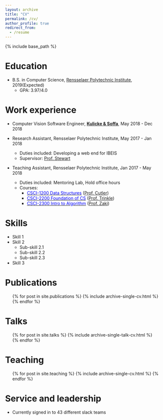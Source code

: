 ```yaml
---
layout: archive
title: "CV"
permalink: /cv/
author_profile: true
redirect_from:
  - /resume
---
```


{% include base_path %}

Education
======
* B.S. in Computer Science, <a href="https://science.rpi.edu/computer-science">Rensselaer Polytechnic Institute</a>, 2019(Expected)
    * GPA: 3.97/4.0

Work experience
======
* Computer Vision Software Engineer, [__Kulicke & Soffa__](https://www.kns.com/), May 2018 - Dec 2018

* Research Assistant, Rensselaer Polytechnic Institute, May 2017 - Jan 2018
    * Duties included: Developing a web end for IBEIS
    * Supervisor: [Prof. Stewart](https://www.cs.rpi.edu/~stewart/)

* Teaching Assistant, Rensselaer Polytechnic Institute, Jan 2017 - May 2018
    * Duties included: Mentoring Lab, Hold office hours
    * Courses:
        - [<span class="underline-on-hover" style="color:#0000FF">CSCI-1200 Data Structures</span>](http://www.cs.rpi.edu/academics/courses/fall17/csci1200/index.php) ([Prof. Cutler](http://www.cs.rpi.edu/~cutler/))
        - [<span class="underline-on-hover" style="color:#0000FF">CSCI-2200 Foundation of CS</span>](http://www.cs.rpi.edu/academics/courses/spring17/focs/) ([Prof. Trinkle](http://www.cs.rpi.edu/~trink/))
        - [<span class="underline-on-hover" style="color:#0000FF">CSCI-2300 Intro to Algorithm</span>](http://www.cs.rpi.edu/~zaki/www-new/pmwiki.php/IntroAlgorithms/Main) ([Prof. Zaki](http://www.cs.rpi.edu/~zaki/www-new/pmwiki.php/Main/HomePage))



Skills
======
* Skill 1
* Skill 2
    * Sub-skill 2.1
    * Sub-skill 2.2
    * Sub-skill 2.3
* Skill 3

Publications
======
  <ul>{% for post in site.publications %}
    {% include archive-single-cv.html %}
  {% endfor %}</ul>

Talks
======
  <ul>{% for post in site.talks %}
    {% include archive-single-talk-cv.html %}
  {% endfor %}</ul>

Teaching
======
  <ul>{% for post in site.teaching %}
    {% include archive-single-cv.html %}
  {% endfor %}</ul>

Service and leadership
======
* Currently signed in to 43 different slack teams
